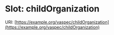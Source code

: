 # Slot: childOrganization

URI: [https://example.org/vaspec/childOrganization](https://example.org/vaspec/childOrganization)